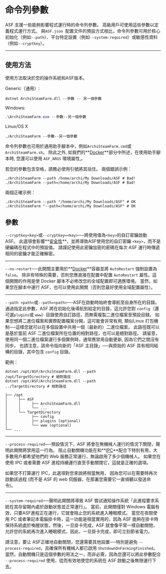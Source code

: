 # 命令列參數

ASF 支援一些能夠影響程式運行時的命令列參數。 高級用戶可使用這些參數以定義程式運行方式。 與`ASF.json `配置文件的預設方式相比，命令列參數可用於核心初始化（例如`--path`）、平台特定設置（例如`--system-required`）或敏感性資料（例如`--cryptkey`）。

* * *

## 使用方法

使用方法取決於您的操作系統和ASF版本。

Generic（通用）:

```shell
dotnet ArchiSteamFarm.dll --參數 -- 另一個參數
```

Windows:

```powershell
.\ArchiSteamFarm.exe --參數--另一個參數
```

Linux/OS X

```shell
./ArchiSteamFarm --參數--另一個參數
```

命令列參數也可用於通用助手腳本中，例如`ArchiSteamFarm.cmd`或`ArchiSteamFarm.sh`。 除此之外, 如我們的**[Docker](https://github.com/JustArchiNET/ArchiSteamFarm/wiki/Docker#command-line-arguments)**&#8203;部分中所述，在使用助手腳本時, 您還可以使用 `ASF_ARGS` 環境屬性,。

若您的參數包含空格，請務必使用引號將其括住。 兩個錯誤示例：

```shell
./ArchiSteamFarm --path /home/archi/My Downloads/ASF # Bad!
./ArchiSteamFarm --path=/home/archi/My Downloads/ASF # Bad!
```

兩個正確示例：

```shell
./ArchiSteamFarm --path "/home/archi/My Downloads/ASF" # OK
./ArchiSteamFarm "--path=/home/archi/My Downloads/ASF" # OK
```

## 參數

`--cryptkey<key>`或`--cryptkey=<key>`──將使用值為`<key>`的自訂密鑰啟動 ASF。 此選項會影響**[安全性](https://github.com/JustArchiNET/ArchiSteamFarm/wiki/Security)**，並將導致ASF使用您的自訂密鑰 `<key>`，而不是硬編碼在程式中的預設值。 請謹記使用此密鑰加密的密碼在每次 ASF 運行時傳遞相同的密鑰才能正確解密。

* * *

`--no-restart`──此開關主要用於**[Docker](https://github.com/JustArchiNET/ArchiSteamFarm/wiki/Docker)**&#8203;容器並將 `AutoRestart` 強制設置為 `false`。 除非有特殊的需要，否則您應直接在配置中配置 `AutoRestart` 屬性。這個開關的作用是使 Docker 腳本不必修改您的全域配置即可適應環境。 當然，如果您在腳本中運行 ASF，也可以使用此開關（否則您最好使用全域配置屬性）。

* * *

`--path <path>`或`--path=<path>`──ASF在啟動時始終會導航至自身所在的目錄。 通過指定此參數，ASF 將在初始化後導航到給定的目錄，這允許您對 `config`（還可選`plugins`或 `www`）目錄使用自訂路徑，而無需複製二進位檔案至預設目録。 如果您想將二進位檔案和實際配置檔案分開，這可能會非常有用, 類似Linux 打包機制──這樣您就可以在多個設置中共用一個（最新的）二進位檔案。 此路徑既可以是基於當前 ASF 二進位檔案所在位置的相對路徑，也可以是絕對路徑。 請留意，使用同一個二進位檔案運行多個實例時，通常應禁用自動更新, 因為它們之間沒有同步。 也請注意，該命令指向新的「ASF 主目錄」──與原始的 ASF 具有相同結構的目錄，其中包含 `config` 目錄。

範例：

```shell
dotnet /opt/ASF/ArchiSteamFarm.dll --path
/opt/TargetDirectory # 絕對路徑
dotnet /opt/ASF/ArchiSteamFarm.dll --path
../TargetDirectory # 相對路徑
```

    ├── /opt
    │     ├── ASF
    │     │     ├── ArchiSteamFarm.dll
    │     │     └── ...
    │     └── TargetDirectory
    │           ├── config
    │           ├── plugins (optional)
    │           └── www (optional)
    └── ...
    

* * *

`--process-required`──預設情況下，ASF 將會在無機械人運行的情況下關閉，聲明此開關將禁用這一行為。 阻止自動關機功能在和**[IPC](https://github.com/JustArchiNET/ArchiSteamFarm/wiki/IPC)**配合下特別有用，大多數用戶都希望他們的 Web 服務正常運行，無論啟用了多少個機械人。 如果您在使用 IPC 或者需要 ASF 進程持續運行直至手動關閉它，這就是正確的選項。

如果您不打算運行 IPC，此選項對您來說將相當無用， 因為您可以在需要時再次啟動該過程 (而不是 ASF 的 web 伺服器，在那裏您需要它一直偵聽以發送命令)。

* * *

`--system-required`──聲明此開關將導致 ASF 嘗試通知操作系統「此進程要求系統在其存留期內處於啟動狀態並正常運行」。 當前，此開關僅對 Windows 電腦有效，只要ASF進程正在運行，它就會阻止您的系統進入睡眠模式。 當您在夜間使用 PC 或者筆記本電腦掛卡時，這一功能是相當實用的，因為 ASF 能夠在掛卡時保持系統處於喚醒狀態，然後，一旦掛卡完成，ASF 就會像平常一樣自動關閉，允許您的系統再次進入睡眠模式，因此，一旦掛卡完成，即可立刻節省電力。

請注意，要让 ASF正確地自動關閉，您還需要其他設置──特別是避免 `--process-required`，且確保所有機械人都已啟用 `ShutdownOnFarmingFinished`。 當然，自動關機只是這個參數的用法之一，而非必需，因為您還可以將此參數配合 `--process-required` 使用，從而有效地使您的系統在 ASF 啟動之後無限運行下去。